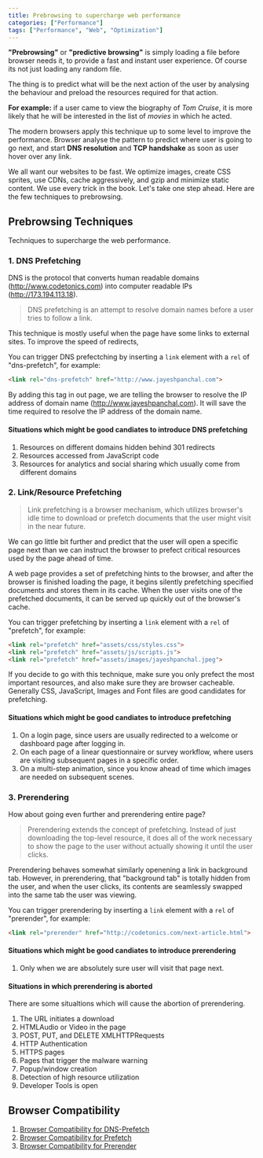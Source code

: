 ```yaml
---
title: Prebrowsing to supercharge web performance
categories: ["Performance"]
tags: ["Performance", "Web", "Optimization"]
---
```


**"Prebrowsing"** or **"predictive browsing"** is simply loading a file  before browser needs it, to provide a fast and
instant user experience. Of course its not just loading any random file.

The thing is to predict what will be the next action of the user by analysing the behaviour and preload the resources 
required for that action. 

**For example:** if a user came to view the biography of *Tom Cruise*, it is more likely that he will be interested in
the list of *movies* in which he acted.

The modern browsers apply this technique up to some level to improve the performance. Browser analyse the pattern to
predict where user is going to go next, and start **DNS resolution** and **TCP handshake** as soon as user hover over
any link.

We all want our websites to be fast. We optimize images, create CSS sprites, use CDNs, cache aggressively, and gzip 
and minimize static content. We use every trick in the book. Let's take one step ahead. Here are the few techniques to
prebrowsing.


## Prebrowsing Techniques

Techniques to supercharge the web performance.

### 1. DNS Prefetching

DNS is the protocol that converts human readable domains (http://www.codetonics.com) into computer readable IPs
(http://173.194.113.18).

> DNS prefetching is an attempt to resolve domain names before a user tries to follow a link.

This technique is mostly useful when the page have some links to external sites. To improve the speed of redirects,

You can trigger DNS prefectching by inserting a ```link``` element with a ```rel``` of "dns-prefetch", for example:

```html
<link rel="dns-prefetch" href="http://www.jayeshpanchal.com">
```

By adding this tag in out page, we are telling the browser to resolve the IP address of domain name
(http://www.jayeshpanchal.com). It will save the time required to resolve the IP address of the domain name.

#### Situations which might be good candiates to introduce DNS prefetching

1. Resources on different domains hidden behind 301 redirects
2. Resources accessed from JavaScript code
3. Resources for analytics and social sharing which usually come from different domains



### 2. Link/Resource Prefetching

> Link prefetching is a browser mechanism, which utilizes browser's idle time to download or prefetch documents that the
user might visit in the near future.

We can go little bit further and predict that the user will open a specific page next than we 
can instruct the browser to prefect critical resources used by the page ahead of time.

A web page provides a set of prefetching hints to the browser, and after the browser is finished loading the page,
it begins silently prefetching specified documents and stores them in its cache. When the user visits one of the
prefetched documents, it can be served up quickly out of the browser's cache.

You can trigger prefetching by inserting a ```link``` element with a ```rel``` of "prefetch", for example:

```html
<link rel="prefetch" href="assets/css/styles.css">
<link rel="prefetch" href="assets/js/scripts.js">
<link rel="prefetch" href="assets/images/jayeshpanchal.jpeg">
```

If you decide to go with this technique, make sure you only prefect the most important resources, 
and also make sure they are browser cacheable. Generally CSS, JavaScript, Images and Font files 
are good candidates for prefetching.

#### Situations which might be good candiates to introduce prefetching

1. On a login page, since users are usually redirected to a welcome or dashboard page after 
logging in.
2. On each page of a linear questionnaire or survey workflow, where users are visiting 
subsequent pages in a specific order.
3. On a multi-step animation, since you know ahead of time which images are needed on subsequent 
scenes.

### 3. Prerendering

How about going even further and prerendering entire page?

> Prerendering extends the concept of prefetching. Instead of just downloading the top-level resource, it does all of the
work necessary to show the page to the user without actually showing it until the user clicks.

Prerendering behaves somewhat similarly openening a link in background tab.
However, in prerendering, that "background tab" is totally hidden from the user, and when the user clicks, its contents
are seamlessly swapped into the same tab the user was viewing.

You can trigger prerendering by inserting a ```link``` element with a ```rel``` of "prerender", for example:

```html
<link rel="prerender" href="http://codetonics.com/next-article.html">
```

#### Situations which might be good candiates to introduce prerendering

1. Only when we are absolutely sure user will visit that page next.


#### Situations in which prerendering is aborted

There are some situaltions which will cause the abortion of prerendering.

1. The URL initiates a download
2. HTMLAudio or Video in the page
3. POST, PUT, and DELETE XMLHTTPRequests
4. HTTP Authentication
5. HTTPS pages
6. Pages that trigger the malware warning
7. Popup/window creation
8. Detection of high resource utilization
9. Developer Tools is open

## Browser Compatibility

1. [Browser Compatibility for DNS-Prefetch](http://caniuse.com/#feat=link-rel-dns-prefetch)
2. [Browser Compatibility for Prefetch](http://caniuse.com/#feat=link-rel-prefetch)
3. [Browser Compatibility for Prerender](http://caniuse.com/#feat=link-rel-prerender)